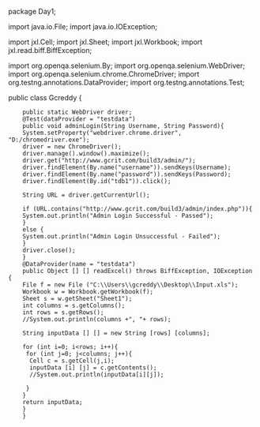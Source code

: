 package Day1;

import java.io.File;
import java.io.IOException;

import jxl.Cell;
import jxl.Sheet;
import jxl.Workbook;
import jxl.read.biff.BiffException;

import org.openqa.selenium.By;
import org.openqa.selenium.WebDriver;
import org.openqa.selenium.chrome.ChromeDriver;
import org.testng.annotations.DataProvider;
import org.testng.annotations.Test;

public class Gcreddy {
	
		public static WebDriver driver;
		@Test(dataProvider = "testdata")
		public void adminLogin(String Username, String Password){
		System.setProperty("webdriver.chrome.driver", "D:/chromedriver.exe");
		driver = new ChromeDriver();
		driver.manage().window().maximize();
		driver.get("http://www.gcrit.com/build3/admin/");
		driver.findElement(By.name("username")).sendKeys(Username);
		driver.findElement(By.name("password")).sendKeys(Password);
		driver.findElement(By.id("tdb1")).click();

		String URL = driver.getCurrentUrl();

		if (URL.contains("http://www.gcrit.com/build3/admin/index.php")){
		System.out.println("Admin Login Successful - Passed"); 
		}
		else {
		System.out.println("Admin Login Unsuccessful - Failed");
		}
		driver.close();
		}
		@DataProvider(name = "testdata")
		public Object [] [] readExcel() throws BiffException, IOException {
		File f = new File ("C:\\Users\\gcreddy\\Desktop\\Input.xls");
		Workbook w = Workbook.getWorkbook(f);
		Sheet s = w.getSheet("Sheet1");
		int columns = s.getColumns();
		int rows = s.getRows();
		//System.out.println(columns +", "+ rows);

		String inputData [] [] = new String [rows] [columns];

		for (int i=0; i<rows; i++){
		 for (int j=0; j<columns; j++){
		  Cell c = s.getCell(j,i);
		  inputData [i] [j] = c.getContents();
		  //System.out.println(inputData[i][j]);
		  
		 }
		}
		return inputData;
		}
		}

	
